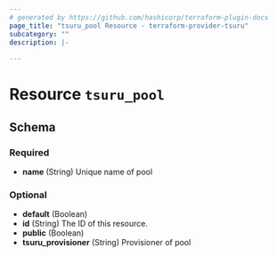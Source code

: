```yaml
---
# generated by https://github.com/hashicorp/terraform-plugin-docs
page_title: "tsuru_pool Resource - terraform-provider-tsuru"
subcategory: ""
description: |-
  
---
```


# Resource `tsuru_pool`





<!-- schema generated by tfplugindocs -->
## Schema

### Required

- **name** (String) Unique name of pool

### Optional

- **default** (Boolean)
- **id** (String) The ID of this resource.
- **public** (Boolean)
- **tsuru_provisioner** (String) Provisioner of pool


